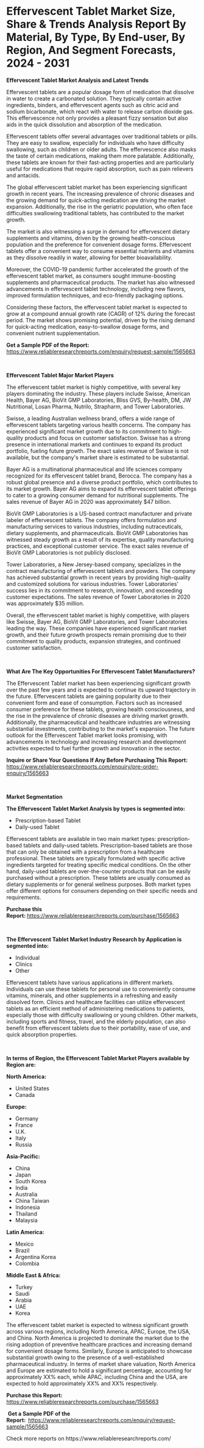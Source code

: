 <p><h1>Effervescent Tablet Market Size, Share & Trends Analysis Report By Material, By Type, By End-user, By Region, And Segment Forecasts, 2024 - 2031</h1></p><p><strong>Effervescent Tablet Market Analysis and Latest Trends</strong></p>
<p><p>Effervescent tablets are a popular dosage form of medication that dissolve in water to create a carbonated solution. They typically contain active ingredients, binders, and effervescent agents such as citric acid and sodium bicarbonate, which react with water to release carbon dioxide gas. This effervescence not only provides a pleasant fizzy sensation but also aids in the quick dissolution and absorption of the medication.</p><p>Effervescent tablets offer several advantages over traditional tablets or pills. They are easy to swallow, especially for individuals who have difficulty swallowing, such as children or older adults. The effervescence also masks the taste of certain medications, making them more palatable. Additionally, these tablets are known for their fast-acting properties and are particularly useful for medications that require rapid absorption, such as pain relievers and antacids.</p><p>The global effervescent tablet market has been experiencing significant growth in recent years. The increasing prevalence of chronic diseases and the growing demand for quick-acting medication are driving the market expansion. Additionally, the rise in the geriatric population, who often face difficulties swallowing traditional tablets, has contributed to the market growth.</p><p>The market is also witnessing a surge in demand for effervescent dietary supplements and vitamins, driven by the growing health-conscious population and the preference for convenient dosage forms. Effervescent tablets offer a convenient way to consume essential nutrients and vitamins as they dissolve readily in water, allowing for better bioavailability.</p><p>Moreover, the COVID-19 pandemic further accelerated the growth of the effervescent tablet market, as consumers sought immune-boosting supplements and pharmaceutical products. The market has also witnessed advancements in effervescent tablet technology, including new flavors, improved formulation techniques, and eco-friendly packaging options.</p><p>Considering these factors, the effervescent tablet market is expected to grow at a compound annual growth rate (CAGR) of 12% during the forecast period. The market shows promising potential, driven by the rising demand for quick-acting medication, easy-to-swallow dosage forms, and convenient nutrient supplementation.</p></p>
<p><strong>Get a Sample PDF of the Report:&nbsp;</strong> <a href="https://www.reliableresearchreports.com/enquiry/request-sample/1565663">https://www.reliableresearchreports.com/enquiry/request-sample/1565663</a></p>
<p>&nbsp;</p>
<p><strong>Effervescent Tablet Major Market Players</strong></p>
<p><p>The effervescent tablet market is highly competitive, with several key players dominating the industry. These players include Swisse, American Health, Bayer AG, BioVit GMP Laboratories, Bliss GVS, By-health, DM, JW Nutritional, Losan Pharma, Nutrilo, Strapharm, and Tower Laboratories.</p><p>Swisse, a leading Australian wellness brand, offers a wide range of effervescent tablets targeting various health concerns. The company has experienced significant market growth due to its commitment to high-quality products and focus on customer satisfaction. Swisse has a strong presence in international markets and continues to expand its product portfolio, fueling future growth. The exact sales revenue of Swisse is not available, but the company's market share is estimated to be substantial.</p><p>Bayer AG is a multinational pharmaceutical and life sciences company recognized for its effervescent tablet brand, Berocca. The company has a robust global presence and a diverse product portfolio, which contributes to its market growth. Bayer AG aims to expand its effervescent tablet offerings to cater to a growing consumer demand for nutritional supplements. The sales revenue of Bayer AG in 2020 was approximately $47 billion.</p><p>BioVit GMP Laboratories is a US-based contract manufacturer and private labeler of effervescent tablets. The company offers formulation and manufacturing services to various industries, including nutraceuticals, dietary supplements, and pharmaceuticals. BioVit GMP Laboratories has witnessed steady growth as a result of its expertise, quality manufacturing practices, and exceptional customer service. The exact sales revenue of BioVit GMP Laboratories is not publicly disclosed.</p><p>Tower Laboratories, a New Jersey-based company, specializes in the contract manufacturing of effervescent tablets and powders. The company has achieved substantial growth in recent years by providing high-quality and customized solutions for various industries. Tower Laboratories' success lies in its commitment to research, innovation, and exceeding customer expectations. The sales revenue of Tower Laboratories in 2020 was approximately $35 million.</p><p>Overall, the effervescent tablet market is highly competitive, with players like Swisse, Bayer AG, BioVit GMP Laboratories, and Tower Laboratories leading the way. These companies have experienced significant market growth, and their future growth prospects remain promising due to their commitment to quality products, expansion strategies, and continued customer satisfaction.</p></p>
<p>&nbsp;</p>
<p><strong>What Are The Key Opportunities For Effervescent Tablet Manufacturers?</strong></p>
<p><p>The Effervescent Tablet market has been experiencing significant growth over the past few years and is expected to continue its upward trajectory in the future. Effervescent tablets are gaining popularity due to their convenient form and ease of consumption. Factors such as increased consumer preference for these tablets, growing health consciousness, and the rise in the prevalence of chronic diseases are driving market growth. Additionally, the pharmaceutical and healthcare industries are witnessing substantial investments, contributing to the market's expansion. The future outlook for the Effervescent Tablet market looks promising, with advancements in technology and increasing research and development activities expected to fuel further growth and innovation in the sector.</p></p>
<p><strong>Inquire or Share Your Questions If Any Before Purchasing This Report:</strong> <a href="https://www.reliableresearchreports.com/enquiry/pre-order-enquiry/1565663">https://www.reliableresearchreports.com/enquiry/pre-order-enquiry/1565663</a></p>
<p>&nbsp;</p>
<p><strong>Market Segmentation</strong></p>
<p><strong>The Effervescent Tablet Market Analysis by types is segmented into:</strong></p>
<p><ul><li>Prescription-based Tablet</li><li>Daily-used Tablet</li></ul></p>
<p><p>Effervescent tablets are available in two main market types: prescription-based tablets and daily-used tablets. Prescription-based tablets are those that can only be obtained with a prescription from a healthcare professional. These tablets are typically formulated with specific active ingredients targeted for treating specific medical conditions. On the other hand, daily-used tablets are over-the-counter products that can be easily purchased without a prescription. These tablets are usually consumed as dietary supplements or for general wellness purposes. Both market types offer different options for consumers depending on their specific needs and requirements.</p></p>
<p><strong>Purchase this Report:&nbsp;</strong><a href="https://www.reliableresearchreports.com/purchase/1565663">https://www.reliableresearchreports.com/purchase/1565663</a></p>
<p>&nbsp;</p>
<p><strong>The Effervescent Tablet Market Industry Research by Application is segmented into:</strong></p>
<p><ul><li>Individual</li><li>Clinics</li><li>Other</li></ul></p>
<p><p>Effervescent tablets have various applications in different markets. Individuals can use these tablets for personal use to conveniently consume vitamins, minerals, and other supplements in a refreshing and easily dissolved form. Clinics and healthcare facilities can utilize effervescent tablets as an efficient method of administering medications to patients, especially those with difficulty swallowing or young children. Other markets, including sports and fitness, travel, and the elderly population, can also benefit from effervescent tablets due to their portability, ease of use, and quick absorption properties.</p></p>
<p>&nbsp;</p>
<p><strong>In terms of Region, the Effervescent Tablet Market Players available by Region are:</strong></p>
<p>
    <p> <strong> North America: </strong>
        <ul>
            <li>United States</li>
            <li>Canada</li>
        </ul>
        </p> 
    <p> <strong> Europe: </strong>
        <ul>
            <li>Germany</li>
            <li>France</li>
            <li>U.K.</li>
            <li>Italy</li>
            <li>Russia</li>
        </ul>
        </p> 
    <p> <strong> Asia-Pacific: </strong>
        <ul>
            <li>China</li>
            <li>Japan</li>
            <li>South Korea</li>
            <li>India</li>
            <li>Australia</li>
            <li>China Taiwan</li>
            <li>Indonesia</li>
            <li>Thailand</li>
            <li>Malaysia</li>
        </ul>
        </p> 
    <p> <strong> Latin America: </strong>
        <ul>
            <li>Mexico</li>
            <li>Brazil</li>
            <li>Argentina Korea</li>
            <li>Colombia</li>
        </ul>
        </p> 
    <p> <strong> Middle East & Africa: </strong>
        <ul>
            <li>Turkey</li>
            <li>Saudi</li>
            <li>Arabia</li>
            <li>UAE</li>
            <li>Korea</li>
        </ul>
    </p>
    </p>
<p><p>The effervescent tablet market is expected to witness significant growth across various regions, including North America, APAC, Europe, the USA, and China. North America is projected to dominate the market due to the rising adoption of preventive healthcare practices and increasing demand for convenient dosage forms. Similarly, Europe is anticipated to showcase substantial growth owing to the presence of a well-established pharmaceutical industry. In terms of market share valuation, North America and Europe are estimated to hold a significant percentage, accounting for approximately XX% each, while APAC, including China and the USA, are expected to hold approximately XX% and XX% respectively.</p></p>
<p><strong>Purchase this Report: </strong><a href="https://www.reliableresearchreports.com/purchase/1565663">https://www.reliableresearchreports.com/purchase/1565663</a></p>
<p>&nbsp;<strong>Get a Sample PDF of the Report:&nbsp;&nbsp;</strong><a href="https://www.reliableresearchreports.com/enquiry/request-sample/1565663">https://www.reliableresearchreports.com/enquiry/request-sample/1565663</a></p>
<p><strong></strong></p>
<p>Check more reports on https://www.reliableresearchreports.com/</p>